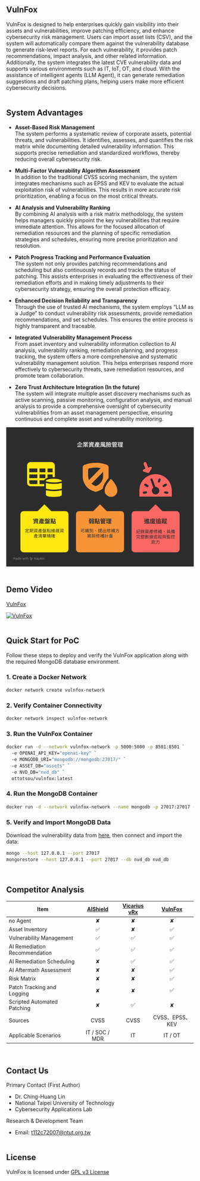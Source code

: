 ## VulnFox

VulnFox is designed to help enterprises quickly gain visibility into their assets and vulnerabilities, improve patching efficiency, and enhance cybersecurity risk management. Users can import asset lists (CSV), and the system will automatically compare them against the vulnerability database to generate risk-level reports. For each vulnerability, it provides patch recommendations, impact analysis, and other related information. Additionally, the system integrates the latest CVE vulnerability data and supports various environments such as IT, IoT, OT, and cloud. With the assistance of intelligent agents (LLM Agent), it can generate remediation suggestions and draft patching plans, helping users make more efficient cybersecurity decisions.
<br><br>

## System Advantages

- **Asset-Based Risk Management**  
   The system performs a systematic review of corporate assets, potential threats, and vulnerabilities. It identifies, assesses, and quantifies the risk matrix while documenting detailed vulnerability information. This supports precise remediation and standardized workflows, thereby reducing overall cybersecurity risk.

- **Multi-Factor Vulnerability Algorithm Assessment**  
   In addition to the traditional CVSS scoring mechanism, the system integrates mechanisms such as EPSS and KEV to evaluate the actual exploitation risk of vulnerabilities. This results in more accurate risk prioritization, enabling a focus on the most critical threats.

- **AI Analysis and Vulnerability Ranking**  
   By combining AI analysis with a risk matrix methodology, the system helps managers quickly pinpoint the key vulnerabilities that require immediate attention. This allows for the focused allocation of remediation resources and the planning of specific remediation strategies and schedules, ensuring more precise prioritization and resolution.

- **Patch Progress Tracking and Performance Evaluation**  
   The system not only provides patching recommendations and scheduling but also continuously records and tracks the status of patching. This assists enterprises in evaluating the effectiveness of their remediation efforts and in making timely adjustments to their cybersecurity strategy, ensuring the overall protection efficacy.

- **Enhanced Decision Reliability and Transparency**  
   Through the use of trusted AI mechanisms, the system employs “LLM as a Judge” to conduct vulnerability risk assessments, provide remediation recommendations, and set schedules. This ensures the entire process is highly transparent and traceable.

- **Integrated Vulnerability Management Process**  
   From asset inventory and vulnerability information collection to AI analysis, vulnerability ranking, remediation planning, and progress tracking, the system offers a more comprehensive and systematic vulnerability management solution. This helps enterprises respond more effectively to cybersecurity threats, save remediation resources, and promote team collaboration.

- **Zero Trust Architecture Integration (In the future)**  
   The system will integrate multiple asset discovery mechanisms such as active scanning, passive monitoring, configuration analysis, and manual analysis to provide a comprehensive oversight of cybersecurity vulnerabilities from an asset management perspective, ensuring continuous and complete asset and vulnerability monitoring.
  
![photo](https://github.com/Copsychus123/vulnfox/blob/main/asset%20risk%20management.png)
<br><br>

## Demo Video
[VulnFox](https://www.youtube.com/watch?v=G1Qdwkvx3ns "VulnFox PoC Demo")
<br>

[![VulnFox](https://i.ytimg.com/vi/G1Qdwkvx3ns/hqdefault.jpg?sqp=-oaymwEiCNACELwBSFXyq4qpAxQIARUAAIhCGAFwAcABBrgC1ZjEGA==&rs=AOn4CLCT-BuaGSCUeKCq62m2hBzdZWFjlw)](https://www.youtube.com/watch?v=G1Qdwkvx3ns)
<br><br>

## Quick Start for PoC
Follow these steps to deploy and verify the VulnFox application along with the required MongoDB database environment.

### 1. Create a Docker Network
```bash
docker network create vulnfox-network
```

### 2. Verify Container Connectivity
```bash
docker network inspect vulnfox-network
```

### 3. Run the VulnFox Container
```bash
docker run -d --network vulnfox-network -p 5000:5000 -p 8501:8501 `
  -e OPENAI_API_KEY="openai-key" `
  -e MONGODB_URI="mongodb://mongodb:27017/" `
  -e ASSET_DB="assets" `
  -e NVD_DB="nvd_db" `
  ottotsou/vulnfox:latest
```
### 4. Run the MongoDB Container
```bash
docker run -d --network vulnfox-network --name mongodb -p 27017:27017 -v mongodb-data:/data/db mongodb/mongodb-community-server:latest
```

### 5. Verify and Import MongoDB Data
Download the vulnerability data from [here](https://drive.google.com/drive/folders/1ejLWrUQ9kdWzY8iI8LQ1TGy71XZLn3gy?usp=sharing), then connect and import the data:
```bash
mongo --host 127.0.0.1 --port 27017
mongorestore --host 127.0.0.1 --port 27017 --db nvd_db nvd_db
```
<br>


## Competitor Analysis

| Item |  [AIShield](https://www.aishield.com.tw/) | [Vicarius vRx](https://www.cyberview.com.tw/vicarius/) | [VulnFox](https://github.com/Copsychus123/vulnfox/tree/main) |
| --- | :---: | :---: | :---: |
| no Agent  | ✘ | ✘ | ✘ |
| Asset Inventory  | ✅  | ✘ | ✅ |
| Vulnerability Management  | ✅  | ✅ | ✅ |
| AI Remediation Recommendation  | ✅  | ✅ | ✅ |
| AI Remediation Scheduling  | ✘ | ✅ | ✅ |
| AI Aftermath Assessment  | ✘ | ✘ | ✅ |
| Risk Matrix   | ✘ | ✘ | ✅ |
| Patch Tracking and Logging  | ✘ | ✘ | ✅ |
| Scripted Automated Patching | ✘  | ✅ | ✘ |
| Sources  | CVSS  | &nbsp;&nbsp;&nbsp;CVSS&nbsp;&nbsp;&nbsp; | CVSS、EPSS、KEV |
| Applicable Scenarios |IT / SOC / MDR | IT | IT / OT |

<br>

## Contact Us  
Primary Contact (First Author)
- Dr. Ching-Huang Lin
- National Taipei University of Technology 
- Cybersecurity Applications Lab

Research & Development Team
- Email: t112c72007@ntut.org.tw
<br><br>

## License
VulnFox is licensed under [GPL v3 License](https://github.com/Copsychus123/vulnfox/blob/main/LICENSE.txt)
